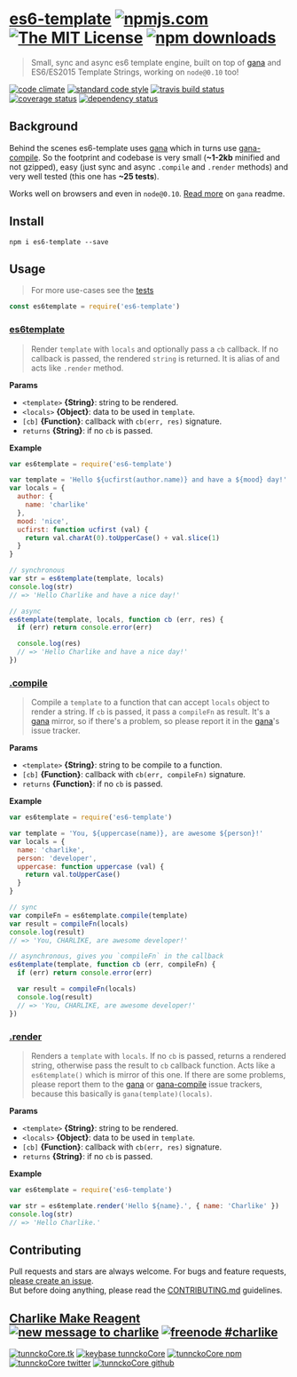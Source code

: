 # [es6-template][author-www-url] [![npmjs.com][npmjs-img]][npmjs-url] [![The MIT License][license-img]][license-url] [![npm downloads][downloads-img]][downloads-url] 

> Small, sync and async es6 template engine, built on top of [gana][] and ES6/ES2015 Template Strings, working on `node@0.10` too!

[![code climate][codeclimate-img]][codeclimate-url] [![standard code style][standard-img]][standard-url] [![travis build status][travis-img]][travis-url] [![coverage status][coveralls-img]][coveralls-url] [![dependency status][david-img]][david-url]

## Background

Behind the scenes es6-template uses [gana][] which in turns use [gana-compile][]. So the footprint and codebase is very small (**~1-2kb** minified and not gzipped), easy (just sync and async `.compile` and `.render` methods) and very well tested (this one has **~25 tests**).

Works well on browsers and even in `node@0.10`. [Read more](https://github.com/tunnckocore/gana#background) on `gana` readme.

## Install
```
npm i es6-template --save
```

## Usage
> For more use-cases see the [tests](./test.js)

```js
const es6template = require('es6-template')
```

### [es6template](index.js#L57)
> Render `template` with `locals` and optionally pass a `cb` callback. If no callback is passed, the rendered `string` is returned. It is alias of and acts like `.render` method.

**Params**

* `<template>` **{String}**: string to be rendered.    
* `<locals>` **{Object}**: data to be used in `template`.    
* `[cb]` **{Function}**: callback with `cb(err, res)` signature.    
* `returns` **{String}**: if no `cb` is passed.  

**Example**

```js
var es6template = require('es6-template')

var template = 'Hello ${ucfirst(author.name)} and have a ${mood} day!'
var locals = {
  author: {
    name: 'charlike'
  },
  mood: 'nice',
  ucfirst: function ucfirst (val) {
    return val.charAt(0).toUpperCase() + val.slice(1)
  }
}

// synchronous
var str = es6template(template, locals)
console.log(str)
// => 'Hello Charlike and have a nice day!'

// async
es6template(template, locals, function cb (err, res) {
  if (err) return console.error(err)

  console.log(res)
  // => 'Hello Charlike and have a nice day!'
})
```

### [.compile](index.js#L104)
> Compile a `template` to a function that can accept `locals` object to render a string. If `cb` is passed, it pass a `compileFn` as result. It's a [gana][] mirror, so if there's a problem, so please report it in the [gana][]'s issue tracker.

**Params**

* `<template>` **{String}**: string to be compile to a function.    
* `[cb]` **{Function}**: callback with `cb(err, compileFn)` signature.    
* `returns` **{Function}**: if no `cb` is passed.  

**Example**

```js
var es6template = require('es6-template')

var template = 'You, ${uppercase(name)}, are awesome ${person}!'
var locals = {
  name: 'charlike',
  person: 'developer',
  uppercase: function uppercase (val) {
    return val.toUpperCase()
  }
}

// sync
var compileFn = es6template.compile(template)
var result = compileFn(locals)
console.log(result)
// => 'You, CHARLIKE, are awesome developer!'

// asynchronous, gives you `compileFn` in the callback
es6template(template, function cb (err, compileFn) {
  if (err) return console.error(err)

  var result = compileFn(locals)
  console.log(result)
  // => 'You, CHARLIKE, are awesome developer!'
})
```

### [.render](index.js#L134)
> Renders a `template` with `locals`. If no `cb` is passed, returns a rendered string, otherwise pass the result to `cb` callback function. Acts like a `es6template()` which is mirror of this one. If there are some problems, please report them to the [gana][] or [gana-compile][] issue trackers, because this basically is `gana(template)(locals)`.

**Params**

* `<template>` **{String}**: string to be rendered.    
* `<locals>` **{Object}**: data to be used in `template`.    
* `[cb]` **{Function}**: callback with `cb(err, res)` signature.    
* `returns` **{String}**: if no `cb` is passed.  

**Example**

```js
var es6template = require('es6-template')

var str = es6template.render('Hello ${name}.', { name: 'Charlike' })
console.log(str)
// => 'Hello Charlike.'
```

## Contributing
Pull requests and stars are always welcome. For bugs and feature requests, [please create an issue](https://github.com/tunnckoCore/es6-template/issues/new).  
But before doing anything, please read the [CONTRIBUTING.md](./CONTRIBUTING.md) guidelines.

## [Charlike Make Reagent](http://j.mp/1stW47C) [![new message to charlike][new-message-img]][new-message-url] [![freenode #charlike][freenode-img]][freenode-url]

[![tunnckoCore.tk][author-www-img]][author-www-url] [![keybase tunnckoCore][keybase-img]][keybase-url] [![tunnckoCore npm][author-npm-img]][author-npm-url] [![tunnckoCore twitter][author-twitter-img]][author-twitter-url] [![tunnckoCore github][author-github-img]][author-github-url]

[gana-compile]: https://github.com/tunnckocore/gana-compile
[gana]: https://github.com/tunnckocore/gana

[npmjs-url]: https://www.npmjs.com/package/es6-template
[npmjs-img]: https://img.shields.io/npm/v/es6-template.svg?label=es6-template

[license-url]: https://github.com/tunnckoCore/es6-template/blob/master/LICENSE
[license-img]: https://img.shields.io/npm/l/es6-template.svg

[downloads-url]: https://www.npmjs.com/package/es6-template
[downloads-img]: https://img.shields.io/npm/dm/es6-template.svg

[codeclimate-url]: https://codeclimate.com/github/tunnckoCore/es6-template
[codeclimate-img]: https://img.shields.io/codeclimate/github/tunnckoCore/es6-template.svg

[travis-url]: https://travis-ci.org/tunnckoCore/es6-template
[travis-img]: https://img.shields.io/travis/tunnckoCore/es6-template/master.svg

[coveralls-url]: https://coveralls.io/r/tunnckoCore/es6-template
[coveralls-img]: https://img.shields.io/coveralls/tunnckoCore/es6-template.svg

[david-url]: https://david-dm.org/tunnckoCore/es6-template
[david-img]: https://img.shields.io/david/tunnckoCore/es6-template.svg

[standard-url]: https://github.com/feross/standard
[standard-img]: https://img.shields.io/badge/code%20style-standard-brightgreen.svg

[author-www-url]: http://www.tunnckocore.tk
[author-www-img]: https://img.shields.io/badge/www-tunnckocore.tk-fe7d37.svg

[keybase-url]: https://keybase.io/tunnckocore
[keybase-img]: https://img.shields.io/badge/keybase-tunnckocore-8a7967.svg

[author-npm-url]: https://www.npmjs.com/~tunnckocore
[author-npm-img]: https://img.shields.io/badge/npm-~tunnckocore-cb3837.svg

[author-twitter-url]: https://twitter.com/tunnckoCore
[author-twitter-img]: https://img.shields.io/badge/twitter-@tunnckoCore-55acee.svg

[author-github-url]: https://github.com/tunnckoCore
[author-github-img]: https://img.shields.io/badge/github-@tunnckoCore-4183c4.svg

[freenode-url]: http://webchat.freenode.net/?channels=charlike
[freenode-img]: https://img.shields.io/badge/freenode-%23charlike-5654a4.svg

[new-message-url]: https://github.com/tunnckoCore/ama
[new-message-img]: https://img.shields.io/badge/ask%20me-anything-green.svg

